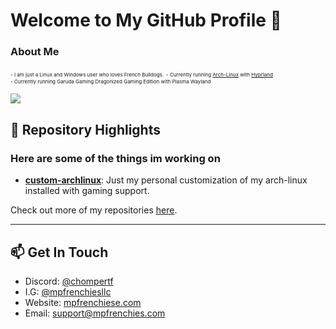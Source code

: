 <h1>Welcome to My GitHub Profile 👋</h1>

### About Me
<span style="font-size:8px;">- I am just a Linux and Windows user who loves French Bulldogs.</span>
<span style="font-size:8px;">- Currently running <a href="https://archlinux.org/">Arch-Linux</a> with <a href="https://hyprland.org/">Hyprland</a></span><br />
<span style="font-size:8px;">- Currently running Garuda Gaming Dragonized Gaming Edition with Plasma Wayland</span>

<a href="https://github.com/anuraghazra/github-readme-stats">
  <img src="https://github-readme-stats.vercel.app/api?username=cannomaly&show=reviews,discussions_started,discussions_answered,prs_merged,prs_merged_percentage&show_icons=true&theme=dark&hide_border=true" />
</a>

<!---
<a href="https://github.com/anuraghazra/github-readme-stats">
  <img src="https://github-readme-streak-stats.herokuapp.com/?user=cannomaly&theme=dark&hide_border=true&layout=compact&langs_count=8&card_width=320" />
</a>

<a href="https://github.com/anuraghazra/github-readme-stats">
  <img src="https://github-readme-stats.vercel.app/api/top-langs/?username=cannomaly&layout=compact&theme=dark&hide_border=true&" />
</a>

<a href="https://github.com/anuraghazra/github-readme-stats">
  <img src="https://github-profile-summary-cards.vercel.app/api/cards/repos-per-language?username=cannomaly&theme=dark&hide_border=true&layout=compact" />
</a>
--->

## 🚀 Repository Highlights

<h3>Here are some of the things im working on</h3>

- [**custom-archlinux**](https://github.com/cannomaly/custom-archlinux): Just my personal customization of my arch-linux installed with gaming support.

Check out more of my repositories [here](https://github.com/cannomaly?tab=repositories).

---

## 📫 Get In Touch

- Discord: [@chompertf](https://discord.gg/aVyAwTS3eN)
- I.G: [@mpfrenchiesllc](https://www.instagram.com/mpfrenchiesllc/)
- Website: [mpfrenchiese.com](http://www.mpfrenchies.com)
- Email: support@mpfrenchies.com
